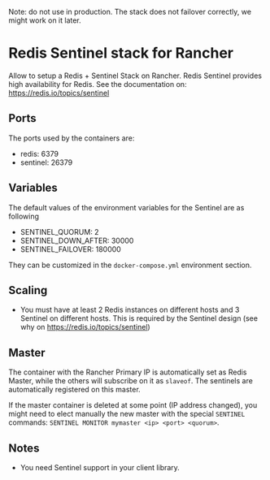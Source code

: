 Note: do not use in production. The stack does not failover correctly, we might work on it later.

# Redis Sentinel stack for Rancher

Allow to setup a Redis + Sentinel Stack on Rancher.
Redis Sentinel provides high availability for Redis. See the documentation on:
https://redis.io/topics/sentinel

## Ports

The ports used by the containers are:

* redis: 6379
* sentinel: 26379

## Variables

The default values of the environment variables for the Sentinel are as following

* SENTINEL_QUORUM: 2
* SENTINEL_DOWN_AFTER: 30000
* SENTINEL_FAILOVER: 180000

They can be customized in the `docker-compose.yml` environment section.

## Scaling

* You must have at least 2 Redis instances on different hosts and 3 Sentinel on
  different hosts. This is required by the Sentinel design (see why on
  https://redis.io/topics/sentinel)

## Master

The container with the Rancher Primary IP is automatically set as Redis Master,
while the others will subscribe on it as `slaveof`.  The sentinels are
automatically registered on this master.

If the master container is deleted at some point (IP address changed), you
might need to elect manually the new master with the special `SENTINEL`
commands: `SENTINEL MONITOR mymaster <ip> <port> <quorum>`.

## Notes

* You need Sentinel support in your client library.

